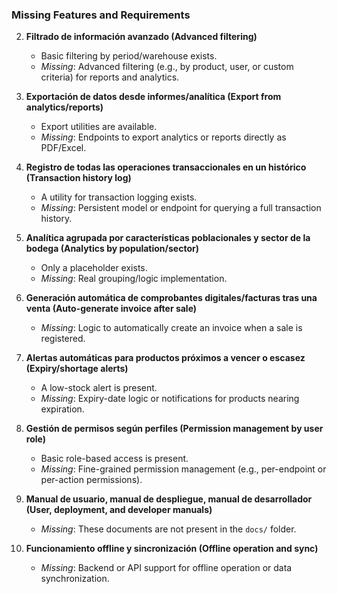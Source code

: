 ### Missing Features and Requirements

2. **Filtrado de información avanzado (Advanced filtering)**  
    - Basic filtering by period/warehouse exists.  
    - _Missing_: Advanced filtering (e.g., by product, user, or custom criteria) for reports and analytics.

3. **Exportación de datos desde informes/analítica (Export from analytics/reports)**  
    - Export utilities are available.  
    - _Missing_: Endpoints to export analytics or reports directly as PDF/Excel.

4. **Registro de todas las operaciones transaccionales en un histórico (Transaction history log)**  
    - A utility for transaction logging exists.  
    - _Missing_: Persistent model or endpoint for querying a full transaction history.

5. **Analítica agrupada por características poblacionales y sector de la bodega (Analytics by population/sector)**  
    - Only a placeholder exists.  
    - _Missing_: Real grouping/logic implementation.

6. **Generación automática de comprobantes digitales/facturas tras una venta (Auto-generate invoice after sale)**  
    - _Missing_: Logic to automatically create an invoice when a sale is registered.

7. **Alertas automáticas para productos próximos a vencer o escasez (Expiry/shortage alerts)**  
    - A low-stock alert is present.  
    - _Missing_: Expiry-date logic or notifications for products nearing expiration.

8. **Gestión de permisos según perfiles (Permission management by user role)**  
    - Basic role-based access is present.  
    - _Missing_: Fine-grained permission management (e.g., per-endpoint or per-action permissions).

9. **Manual de usuario, manual de despliegue, manual de desarrollador (User, deployment, and developer manuals)**  
    - _Missing_: These documents are not present in the `docs/` folder.

10. **Funcionamiento offline y sincronización (Offline operation and sync)**  
     - _Missing_: Backend or API support for offline operation or data synchronization.